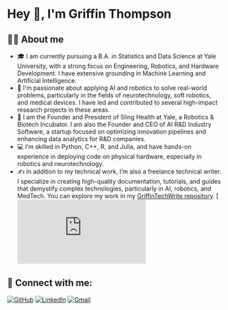 # Hey 👋, I'm Griffin Thompson

## 👨‍💻 About me
- 🎓 I am currently pursuing a B.A. in Statistics and Data Science at Yale University, with a strong focus on Engineering, Robotics, and Hardware Development. I have extensive grounding in Machine Learning and Artificial Intelligence.
- 🤖 I'm passionate about applying AI and robotics to solve real-world problems, particularly in the fields of neurotechnology, soft robotics, and medical devices. I have led and contributed to several high-impact research projects in these areas.
- 💼 I am the Founder and President of Sling Health at Yale, a Robotics & Biotech Incubator. I am also the Founder and CEO of AI R&D Industry Software, a startup focused on optimizing innovation pipelines and enhancing data analytics for R&D companies.
- 💻 I’m skilled in Python, C++, R, and Julia, and have hands-on experience in deploying code on physical hardware, especially in robotics and neurotechnology.
- ✍️ In addition to my technical work, I’m also a freelance technical writer. I specialize in creating high-quality documentation, tutorials, and guides that demystify complex technologies, particularly in AI, robotics, and MedTech. You can explore my work in my [GriffinTechWrite repository](https://github.com/griffthomp/GriffinTechWrite).
[![Resume](https://github.com/GriffThomp1234/GriffThomp1234/raw/main/docs/Resume-Yes.pdf)




## 🔗 Connect with me:
[![GitHub](https://img.shields.io/badge/GitHub-181717?style=flat&logo=github&logoColor=white)](https://github.com/griffthomp)
[![LinkedIn](https://img.shields.io/badge/LinkedIn-0077B5?style=flat&logo=linkedin&logoColor=white)](https://www.linkedin.com/in/griffthomp)
[![Gmail](https://img.shields.io/badge/Gmail-D14836?style=flat&logo=gmail&logoColor=white)](mailto:griffin.thompson@yale.edu)


